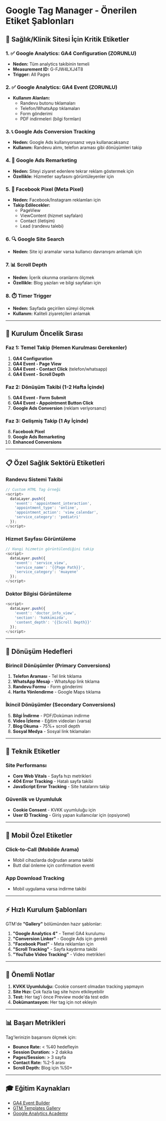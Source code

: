 # Google Tag Manager - Önerilen Etiket Şablonları

## 🏥 Sağlık/Klinik Sitesi İçin Kritik Etiketler

### 1. ✅ **Google Analytics: GA4 Configuration** (ZORUNLU)
- **Neden:** Tüm analytics takibinin temeli
- **Measurement ID:** G-FJW4LXJ4T8
- **Trigger:** All Pages

### 2. ✅ **Google Analytics: GA4 Event** (ZORUNLU)
- **Kullanım Alanları:**
  - Randevu butonu tıklamaları
  - Telefon/WhatsApp tıklamaları
  - Form gönderimi
  - PDF indirmeleri (bilgi formları)

### 3. 📞 **Google Ads Conversion Tracking**
- **Neden:** Google Ads kullanıyorsanız veya kullanacaksanız
- **Kullanım:** Randevu alımı, telefon araması gibi dönüşümleri takip

### 4. 🎯 **Google Ads Remarketing**
- **Neden:** Siteyi ziyaret edenlere tekrar reklam göstermek için
- **Özellikle:** Hizmetler sayfasını görüntüleyenler için

### 5. 📱 **Facebook Pixel** (Meta Pixel)
- **Neden:** Facebook/Instagram reklamları için
- **Takip Edilecekler:**
  - PageView
  - ViewContent (hizmet sayfaları)
  - Contact (iletişim)
  - Lead (randevu talebi)

### 6. 🔍 **Google Site Search**
- **Neden:** Site içi aramalar varsa kullanıcı davranışını anlamak için

### 7. 📊 **Scroll Depth**
- **Neden:** İçerik okunma oranlarını ölçmek
- **Özellikle:** Blog yazıları ve bilgi sayfaları için

### 8. ⏱️ **Timer Trigger**
- **Neden:** Sayfada geçirilen süreyi ölçmek
- **Kullanım:** Kaliteli ziyaretçileri anlamak

---

## 🚀 Kurulum Öncelik Sırası

### Faz 1: Temel Takip (Hemen Kurulması Gerekenler)
1. **GA4 Configuration**
2. **GA4 Event - Page View**
3. **GA4 Event - Contact Click** (telefon/whatsapp)
4. **GA4 Event - Scroll Depth**

### Faz 2: Dönüşüm Takibi (1-2 Hafta İçinde)
5. **GA4 Event - Form Submit**
6. **GA4 Event - Appointment Button Click**
7. **Google Ads Conversion** (reklam veriyorsanız)

### Faz 3: Gelişmiş Takip (1 Ay İçinde)
8. **Facebook Pixel**
9. **Google Ads Remarketing**
10. **Enhanced Conversions**

---

## 📋 Özel Sağlık Sektörü Etiketleri

### Randevu Sistemi Takibi
```javascript
// Custom HTML Tag örneği
<script>
  dataLayer.push({
    'event': 'appointment_interaction',
    'appointment_type': 'online',
    'appointment_action': 'view_calendar',
    'service_category': 'pediatri'
  });
</script>
```

### Hizmet Sayfası Görüntüleme
```javascript
// Hangi hizmetin görüntülendiğini takip
<script>
  dataLayer.push({
    'event': 'service_view',
    'service_name': '{{Page Path}}',
    'service_category': 'muayene'
  });
</script>
```

### Doktor Bilgisi Görüntüleme
```javascript
<script>
  dataLayer.push({
    'event': 'doctor_info_view',
    'section': 'hakkimizda',
    'content_depth': '{{Scroll Depth}}'
  });
</script>
```

---

## 🎯 Dönüşüm Hedefleri

### Birincil Dönüşümler (Primary Conversions)
1. **Telefon Araması** - Tel link tıklama
2. **WhatsApp Mesajı** - WhatsApp link tıklama
3. **Randevu Formu** - Form gönderimi
4. **Harita Yönlendirme** - Google Maps tıklama

### İkincil Dönüşümler (Secondary Conversions)
5. **Bilgi İndirme** - PDF/Doküman indirme
6. **Video İzleme** - Eğitim videoları (varsa)
7. **Blog Okuma** - 75%+ scroll depth
8. **Sosyal Medya** - Sosyal link tıklamaları

---

## 🔧 Teknik Etiketler

### Site Performansı
- **Core Web Vitals** - Sayfa hızı metrikleri
- **404 Error Tracking** - Hatalı sayfa takibi
- **JavaScript Error Tracking** - Site hatalarını takip

### Güvenlik ve Uyumluluk
- **Cookie Consent** - KVKK uyumluluğu için
- **User ID Tracking** - Giriş yapan kullanıcılar için (opsiyonel)

---

## 📱 Mobil Özel Etiketler

### Click-to-Call (Mobilde Arama)
- Mobil cihazlarda doğrudan arama takibi
- Butt dial önleme için confirmation eventi

### App Download Tracking
- Mobil uygulama varsa indirme takibi

---

## ⚡ Hızlı Kurulum Şablonları

GTM'de **"Gallery"** bölümünden hazır şablonlar:

1. **"Google Analytics 4"** - Temel GA4 kurulumu
2. **"Conversion Linker"** - Google Ads için gerekli
3. **"Facebook Pixel"** - Meta reklamları için
4. **"Scroll Tracking"** - Sayfa kaydırma takibi
5. **"YouTube Video Tracking"** - Video metrikleri

---

## 🚨 Önemli Notlar

1. **KVKK Uyumluluğu:** Cookie consent olmadan tracking yapmayın
2. **Site Hızı:** Çok fazla tag site hızını etkileyebilir
3. **Test:** Her tag'i önce Preview mode'da test edin
4. **Dokümantasyon:** Her tag için not ekleyin

---

## 📊 Başarı Metrikleri

Tag'lerinizin başarısını ölçmek için:
- **Bounce Rate:** < %40 hedefleyin
- **Session Duration:** > 2 dakika
- **Pages/Session:** > 3 sayfa
- **Contact Rate:** %2-5 arası
- **Scroll Depth:** Blog için %50+

---

## 🎓 Eğitim Kaynakları

- [GA4 Event Builder](https://ga-dev-tools.google/ga4/event-builder/)
- [GTM Templates Gallery](https://tagmanager.google.com/gallery/)
- [Google Analytics Academy](https://analytics.google.com/analytics/academy/)